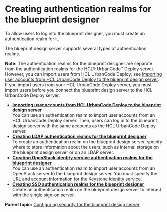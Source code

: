 # Creating authentication realms for the blueprint designer

To allow users to log into the blueprint designer, you must create an authentication realm for it.

The blueprint design server supports several types of authentication realms.

**Note:** The authentication realms for the blueprint designer are separate from the authentication realms for the HCL® UrbanCode™ Deploy server. However, you can import users from HCL UrbanCode Deploy; see [Importing user accounts from HCL UrbanCode Deploy to the blueprint design server](security_realms_ucd.md). If you import users from your HCL UrbanCode Deploy server, you must import users before you connect the blueprint design server to the HCL UrbanCode Deploy server.

-   **[Importing user accounts from HCL UrbanCode Deploy to the blueprint design server](../../com.ibm.edt.doc/topics/security_realms_ucd.md)**  
You can use an authentication realm to import user accounts from an HCL UrbanCode Deploy server. Then, users can log in to the blueprint design server with the same accounts as the HCL UrbanCode Deploy server.
-   **[Creating LDAP authentication realms for the blueprint designer](../../com.ibm.edt.doc/topics/security_realms_ldap.md)**  
To create an authentication realm on the blueprint design server, specify where to store information about the users, such as internal storage on the blueprint design server or on an LDAP server.
-   **[Creating OpenStack identity service authentication realms for the blueprint designer](../../com.ibm.edt.doc/topics/security_realms_openstack.md)**  
You can use an authentication realm to import user accounts from an OpenStack server to the blueprint design server. You must specify the URL and account information for the Keystone identity service.
-   **[Creating SSO authentication realms for the blueprint designer](../../com.ibm.edt.doc/topics/security_realms_sso.md)**  
Create an authentication realm on the blueprint design server to interact with the single sign-on server.

**Parent topic:** [Configuring security for the blueprint design server](../../com.ibm.edt.doc/topics/security_ov.md)

